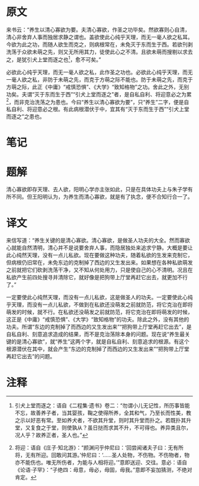 # 原文
来书云：“养生以清心寡欲为要。夫清心寡欲，作圣之功毕矣。然欲寡则心自清，清心非舍弃人事而独居求静之谓也。盖欲使此心纯乎天理，而无一毫人欲之私耳。今欲为此之功，而随人欲生而克之，则病根常在，未免灭于东而生于西。若欲刊剥洗荡于众欲未萌之先，则又无所用其力，徒使此心之不清。且欲未萌而搜剔以求去之，是犹引犬上堂而逐之也[^1]，愈不可矣。”

必欲此心纯乎天理，而无一毫人欲之私，此作圣之功也。必欲此心纯乎天理，而无一毫人欲之私，非防于未萌之先，而克于方萌之际不能也。防于未萌之先，而克于方萌之际，此正《中庸》“戒慎恐惧”、《大学》“致知格物”之功。舍此之外，无别功矣。夫谓“灭于东而生于西”“引犬上堂而逐之”者，是自私自利、将迎意必之为累[^2]，而非克治洗荡之为患也。今曰“养生以清心寡欲为要”，只“养生”二字，便是自私自利、将迎意必之根。有此病根潜伏于中，宜其有“灭于东而生于西”“引犬上堂而逐之”之患也。
# 笔记

# 题解
清心寡欲即存天理、去人欲，阳明心学亦主张如此，只是在具体功夫上与朱子学有所不同。但王阳明认为，为养生而清心寡欲，就是有了执念，便不合知行合一了。
# 译文
来信写道：“养生关键的是清心寡欲。清心寡欲，是做圣人功夫的大全。然而寡欲心就能自然清明，清心并不是说要舍弃人事，而隐居独处来追求宁静。大概是要让此心纯然天理，没有一点儿私欲。现在要做这种功夫，随着私欲的生发来克制它，但病根仍旧常在，未免东边的克制掉了西边的又生发出来。如果想在各种私欲萌发之前就把它们砍剥洗荡干净，又不知从何处用力，只是使自己的心不清明。况且在私欲产生前四处搜寻并清除它，就好像是把狗带上厅堂再赶它出去，就更加不行了。”

一定要使此心纯然天理，而没有一点儿私欲，这是做圣人的功夫。一定要使此心纯乎天理，而没有一点儿私欲，不做到在私欲还没萌发之前就防范，将它克治在即将萌发的时候，就不行。在私欲还没萌发之前就防范，将它克治在即将萌发的时候，这正是《中庸》“戒慎恐惧”、《大学》“致知格物”的功夫。除此之外，没有其他的功夫。所谓“东边的克制掉了而西边的又生发出来”“把狗带上厅堂再赶它出去”，是自私自利、刻意追求造成的结果，而不是克治荡除本身的问题。现在说“养生最关键的是清心寡欲”，就“养生”这两个字，就是自私自利、刻意追求的根源。有这个根源潜伏在其中，就会产生“东边的克制掉了而西边的又生发出来”“把狗带上厅堂再赶它出去”的问题。
# 注释

[^1]: 引犬上堂而逐之：语自《二程集·遗书》卷二：“勿谓小儿无记性，所历事皆能不忘，故善养子者，当其婴孩，鞠之使得所养，全其和气，乃至长而性美，教之示以好恶有常。至如养犬者，不欲其升堂，则时其升堂而扑之。若既扑其升堂，又复食之于堂，则使孰从？虽日挞而求其不升，不可得也。养异类且尔，况人乎？故养正者，圣人也。”
[^2]: 将迎：语自《庄子·知北游》：“颜渊问乎仲尼曰：‘回尝闻诸夫子曰：无有所将，无有所迎。回敢问其游。’仲尼曰：‘……圣人处物，不伤物。不伤物者，物亦不能伤也。唯无所伤者，为能与人相将迎。’”意即送迎、交往。意必：语自《论语·子罕》：“子绝四：毋意，毋必，毋固，毋我。”意即不妄加猜测，不绝对肯定。